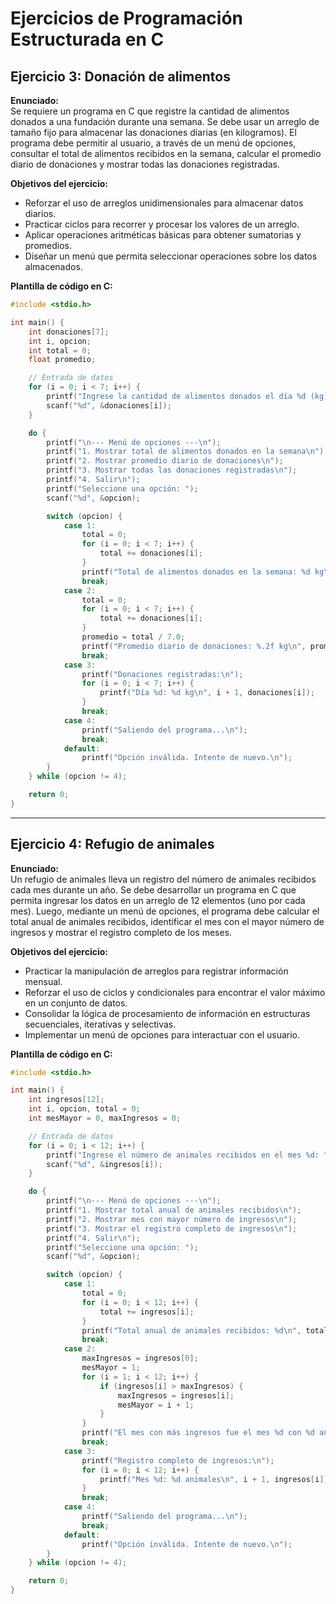 # Ejercicios de Programación Estructurada en C

## Ejercicio 3: Donación de alimentos

**Enunciado:**  
Se requiere un programa en C que registre la cantidad de alimentos donados a una fundación durante una semana. Se debe usar un arreglo de tamaño fijo para almacenar las donaciones diarias (en kilogramos). El programa debe permitir al usuario, a través de un menú de opciones, consultar el total de alimentos recibidos en la semana, calcular el promedio diario de donaciones y mostrar todas las donaciones registradas.

**Objetivos del ejercicio:**  
- Reforzar el uso de arreglos unidimensionales para almacenar datos diarios.  
- Practicar ciclos para recorrer y procesar los valores de un arreglo.  
- Aplicar operaciones aritméticas básicas para obtener sumatorias y promedios.  
- Diseñar un menú que permita seleccionar operaciones sobre los datos almacenados.  

**Plantilla de código en C:**
```c
#include <stdio.h>

int main() {
    int donaciones[7];
    int i, opcion;
    int total = 0;
    float promedio;

    // Entrada de datos
    for (i = 0; i < 7; i++) {
        printf("Ingrese la cantidad de alimentos donados el día %d (kg): ", i + 1);
        scanf("%d", &donaciones[i]);
    }

    do {
        printf("\n--- Menú de opciones ---\n");
        printf("1. Mostrar total de alimentos donados en la semana\n");
        printf("2. Mostrar promedio diario de donaciones\n");
        printf("3. Mostrar todas las donaciones registradas\n");
        printf("4. Salir\n");
        printf("Seleccione una opción: ");
        scanf("%d", &opcion);

        switch (opcion) {
            case 1:
                total = 0;
                for (i = 0; i < 7; i++) {
                    total += donaciones[i];
                }
                printf("Total de alimentos donados en la semana: %d kg\n", total);
                break;
            case 2:
                total = 0;
                for (i = 0; i < 7; i++) {
                    total += donaciones[i];
                }
                promedio = total / 7.0;
                printf("Promedio diario de donaciones: %.2f kg\n", promedio);
                break;
            case 3:
                printf("Donaciones registradas:\n");
                for (i = 0; i < 7; i++) {
                    printf("Día %d: %d kg\n", i + 1, donaciones[i]);
                }
                break;
            case 4:
                printf("Saliendo del programa...\n");
                break;
            default:
                printf("Opción inválida. Intente de nuevo.\n");
        }
    } while (opcion != 4);

    return 0;
}
```

---

## Ejercicio 4: Refugio de animales

**Enunciado:**  
Un refugio de animales lleva un registro del número de animales recibidos cada mes durante un año. Se debe desarrollar un programa en C que permita ingresar los datos en un arreglo de 12 elementos (uno por cada mes). Luego, mediante un menú de opciones, el programa debe calcular el total anual de animales recibidos, identificar el mes con el mayor número de ingresos y mostrar el registro completo de los meses.

**Objetivos del ejercicio:**  
- Practicar la manipulación de arreglos para registrar información mensual.  
- Reforzar el uso de ciclos y condicionales para encontrar el valor máximo en un conjunto de datos.  
- Consolidar la lógica de procesamiento de información en estructuras secuenciales, iterativas y selectivas.  
- Implementar un menú de opciones para interactuar con el usuario.  

**Plantilla de código en C:**
```c
#include <stdio.h>

int main() {
    int ingresos[12];
    int i, opcion, total = 0;
    int mesMayor = 0, maxIngresos = 0;

    // Entrada de datos
    for (i = 0; i < 12; i++) {
        printf("Ingrese el número de animales recibidos en el mes %d: ", i + 1);
        scanf("%d", &ingresos[i]);
    }

    do {
        printf("\n--- Menú de opciones ---\n");
        printf("1. Mostrar total anual de animales recibidos\n");
        printf("2. Mostrar mes con mayor número de ingresos\n");
        printf("3. Mostrar el registro completo de ingresos\n");
        printf("4. Salir\n");
        printf("Seleccione una opción: ");
        scanf("%d", &opcion);

        switch (opcion) {
            case 1:
                total = 0;
                for (i = 0; i < 12; i++) {
                    total += ingresos[i];
                }
                printf("Total anual de animales recibidos: %d\n", total);
                break;
            case 2:
                maxIngresos = ingresos[0];
                mesMayor = 1;
                for (i = 1; i < 12; i++) {
                    if (ingresos[i] > maxIngresos) {
                        maxIngresos = ingresos[i];
                        mesMayor = i + 1;
                    }
                }
                printf("El mes con más ingresos fue el mes %d con %d animales.\n", mesMayor, maxIngresos);
                break;
            case 3:
                printf("Registro completo de ingresos:\n");
                for (i = 0; i < 12; i++) {
                    printf("Mes %d: %d animales\n", i + 1, ingresos[i]);
                }
                break;
            case 4:
                printf("Saliendo del programa...\n");
                break;
            default:
                printf("Opción inválida. Intente de nuevo.\n");
        }
    } while (opcion != 4);

    return 0;
}
```
